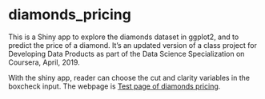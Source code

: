 # diamonds_pricing
This is a Shiny app to explore the diamonds dataset in ggplot2, and to predict the price of a diamond. 
It’s an updated version of a class project for Developing Data Products as part of the Data Science Specialization on Coursera, April, 2019.

With the shiny app, reader can choose the cut and clarity variables in the boxcheck input. The webpage is [Test page of diamonds pricing](https://eric-yue.shinyapps.io/test/).
